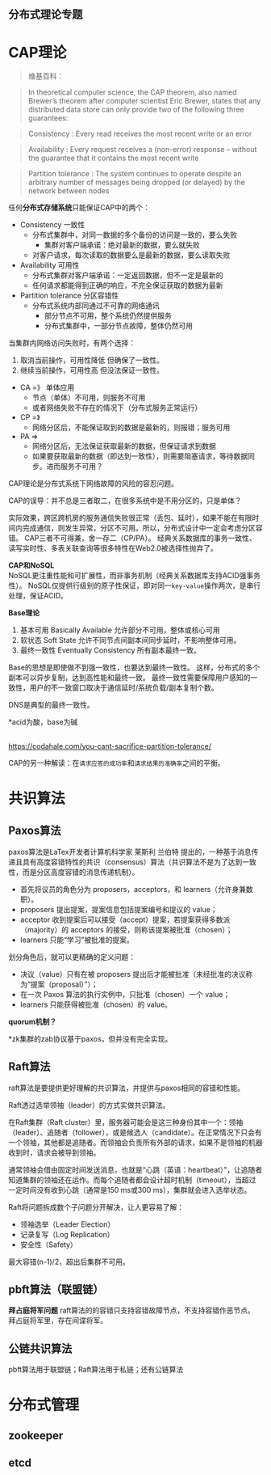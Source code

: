 分布式理论专题
---

# CAP理论
> 维基百科：

> In theoretical computer science, the CAP theorem, also named Brewer’s theorem after computer scientist Eric Brewer, states that any distributed data store can only provide two of the following three guarantees:

> Consistency : Every read receives the most recent write or an error

> Availability : Every request receives a (non-error) response – without the guarantee that it contains the most recent write

> Partition tolerance : The system continues to operate despite an arbitrary number of messages being dropped (or delayed) by the network between nodes

任何**分布式存储系统**只能保证CAP中的两个：
+ Consistency 一致性  
    + 分布式集群中，对同一数据的多个备份的访问是一致的，要么失败
        + 集群对客户端承诺：绝对最新的数据，要么就失败
    + 对客户请求，每次读取的数据要么是最新的数据，要么读取失败
+ Availability 可用性  
    + 分布式集群对客户端承诺：一定返回数据，但不一定是最新的
    + 任何请求都能得到正确的响应，不完全保证获取的数据为最新
+ Partition tolerance 分区容错性 
    + 分布式系统内部同通过不可靠的网络通讯
        + 部分节点不可用，整个系统仍然提供服务
        + 分布式集群中，一部分节点故障，整体仍然可用

当集群内网络访问失败时，有两个选择：
1. 取消当前操作，可用性降低 但确保了一致性。
2. 继续当前操作，可用性高 但没法保证一致性。


+ CA =》 单体应用
    + 节点（单体）不可用，则服务不可用
    + 或者网络失败不存在的情况下（分布式服务正常运行）
+ CP =》 
    + 网络分区后，不能保证取到的数据是最新的，则报错；服务可用
+ PA => 
    + 网络分区后，无法保证获取最新的数据，但保证请求到数据
    + 如果要获取最新的数据（即达到一致性），则需要阻塞请求，等待数据同步。进而服务不可用？

CAP理论是分布式系统下网络故障的风险的容忍问题。

CAP的误导：并不总是三者取二，在很多系统中是不用分区的，只是单体？

实际效果，跨区跨机房的服务通信失败很正常（丢包、延时），如果不能在有限时间内完成通信，则发生异常，分区不可用。所以，分布式设计中一定会考虑分区容错。
CAP三者不可得兼，舍一存二（CP/PA）。
经典关系数据库的事务一致性、读写实时性、多表关联查询等很多特性在Web2.0被选择性抛弃了。

**CAP和NoSQL**  
NoSQL更注重性能和可扩展性，而非事务机制（经典关系数据库支持ACID强事务性）。
NoSQL仅提供行级别的原子性保证，即对同一`key-value`操作两次，是串行处理，保证ACID。

**Base理论**  
1. 基本可用 Basically Available
允许部分不可用，整体或核心可用
2. 软状态 Soft State
允许不同节点间副本间同步延时，不影响整体可用。
3. 最终一致性 Eventually Consistency
所有副本最终一致。

Base的思想是即使做不到强一致性，也要达到最终一致性。
这样，分布式的多个副本可以异步复制，达到高性能和最终一致。
最终一致性需要保障用户感知的一致性，用户的不一致窗口取决于通信延时/系统负载/副本复制个数。

DNS是典型的最终一致性。

*acid为酸，base为碱

## 
https://codahale.com/you-cant-sacrifice-partition-tolerance/

CAP的另一种解读：在`请求应答的成功率`和`请求结果的准确率`之间的平衡。


# 共识算法
## Paxos算法
paxos算法是LaTex开发者计算机科学家 莱斯利 兰伯特 提出的，一种基于消息传递且具有高度容错特性的共识（consensus）算法（共识算法不是为了达到一致性，而是分区高度容错的消息传递机制）。

+ 首先将议员的角色分为 proposers，acceptors，和 learners（允许身兼数职）。
+ proposers 提出提案，提案信息包括提案编号和提议的 value；
+ acceptor 收到提案后可以接受（accept）提案，若提案获得多数派（majority）的 acceptors 的接受，则称该提案被批准（chosen）；
+ learners 只能“学习”被批准的提案。

划分角色后，就可以更精确的定义问题：
+ 决议（value）只有在被 proposers 提出后才能被批准（未经批准的决议称为“提案（proposal）”）；
+ 在一次 Paxos 算法的执行实例中，只批准（chosen）一个 value；
+ learners 只能获得被批准（chosen）的 value。

**quorum机制？**

*zk集群的zab协议基于paxos，但并没有完全实现。

## Raft算法
raft算法是要提供更好理解的共识算法，并提供与paxos相同的容错和性能。

Raft透过选举领袖（leader）的方式实做共识算法。

在Raft集群（Raft cluster）里，服务器可能会是这三种身份其中一个：领袖（leader）、追随者（follower），或是候选人（candidate）。在正常情况下只会有一个领袖，其他都是追随者。而领袖会负责所有外部的请求，如果不是领袖的机器收到时，请求会被导到领袖。

通常领袖会借由固定时间发送消息，也就是“心跳（英语：heartbeat）”，让追随者知道集群的领袖还在运作。而每个追随者都会设计超时机制（timeout），当超过一定时间没有收到心跳（通常是150 ms或300 ms），集群就会进入选举状态。

Raft将问题拆成数个子问题分开解决，让人更容易了解：
+ 领袖选举（Leader Election）
+ 记录复写（Log Replication）
+ 安全性（Safety）

最大容错(n-1)/2，超出后集群不可用。

## pbft算法（联盟链）
**拜占庭将军问题**
raft算法的的容错只支持容错故障节点，不支持容错作恶节点。
拜占庭将军里，存在间谍将军。

## 公链共识算法
pbft算法用于联盟链；Raft算法用于私链；还有公链算法

# 分布式管理
## zookeeper

## etcd
